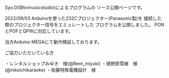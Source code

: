 Syo.D(@knmusicstudio)によるプログラムの
ソース公開ページです。

2022/09/03
Arduinoを使った232Cプロジェクター(Panasonic製)を
接続した際のプロジェクター信号をエミュレートした
プログラムを公開しました。
PONとPOFとQPWに対応しています。

当方Arduino MEGAにて動作検証しております。

ご協力いただいている方

・レンタルショップみゆき　様(@Rent_miyuki)
・焼野原雪緒　様　(@nikoichikaraoke)
・佐藤特殊電機設計　様
